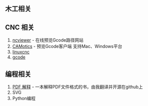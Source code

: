 

## 木工相关


## CNC 相关
1. [ncviewer](https://ncviewer.com/) - 在线预览Gcode路径网站
1. [CAMotics](https://camotics.org/) - 预览Gcode客户端 支持Mac、Windows平台
1. [linuxcnc](http://www.linuxcnc.org/)
1. [gcode](http://linuxcnc.org/docs/2.8/html/gcode/g-code.html)

## 编程相关
1. [PDF 解释](https://github.com/zxyle/PDF_Explained) - 一本解释PDF文件格式的书，由我翻译并开源在github上
1. SVG
1. Python编程